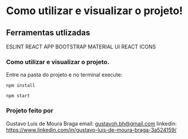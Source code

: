 # Como utilizar e visualizar o projeto!

## Ferramentas utlizadas

ESLINT
REACT APP
BOOTSTRAP
MATERIAL UI
REACT ICONS

### Como utilizar e visualizar o projeto.

Entre na pasta do projeto e no terminal execute:

`npm install`

`npm start`

### Projeto feito por 

Gustavo Luis de Moura Braga
email: gustavoh.bh@gmail.com
linkedin: https://www.linkedin.com/in/gustavo-luis-de-moura-braga-3a524159/
